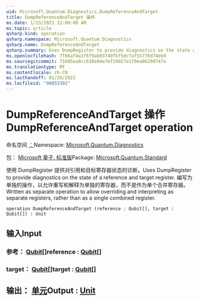 ```yaml
---
uid: Microsoft.Quantum.Diagnostics.DumpReferenceAndTarget
title: DumpReferenceAndTarget 操作
ms.date: 1/23/2021 12:00:00 AM
ms.topic: article
qsharp.kind: operation
qsharp.namespace: Microsoft.Quantum.Diagnostics
qsharp.name: DumpReferenceAndTarget
qsharp.summary: Uses DumpRegister to provide diagnostics on the state of a reference and target register. Written as separate operation to allow overriding and interpreting as separate registers, rather than as a single combined register.
ms.openlocfilehash: 7f66af8a1f6f9ab83740fbf5dcfaf55776d74eb9
ms.sourcegitcommit: 71605ea9cc630e84e7ef29027e1f0ea06299747e
ms.translationtype: MT
ms.contentlocale: zh-CN
ms.lasthandoff: 01/26/2021
ms.locfileid: "98853392"
---
```

# <a name="dumpreferenceandtarget-operation"></a><span data-ttu-id="940f4-102">DumpReferenceAndTarget 操作</span><span class="sxs-lookup"><span data-stu-id="940f4-102">DumpReferenceAndTarget operation</span></span>

<span data-ttu-id="940f4-103">命名空间 [：](xref:Microsoft.Quantum.Diagnostics)</span><span class="sxs-lookup"><span data-stu-id="940f4-103">Namespace: [Microsoft.Quantum.Diagnostics](xref:Microsoft.Quantum.Diagnostics)</span></span>

<span data-ttu-id="940f4-104">包： [Microsoft 量子. 标准版](https://nuget.org/packages/Microsoft.Quantum.Standard)</span><span class="sxs-lookup"><span data-stu-id="940f4-104">Package: [Microsoft.Quantum.Standard](https://nuget.org/packages/Microsoft.Quantum.Standard)</span></span>


<span data-ttu-id="940f4-105">使用 DumpRegister 提供对引用和目标寄存器状态的诊断。</span><span class="sxs-lookup"><span data-stu-id="940f4-105">Uses DumpRegister to provide diagnostics on the state of a reference and target register.</span></span> <span data-ttu-id="940f4-106">编写为单独的操作，以允许重写和解释为单独的寄存器，而不是作为单个合并寄存器。</span><span class="sxs-lookup"><span data-stu-id="940f4-106">Written as separate operation to allow overriding and interpreting as separate registers, rather than as a single combined register.</span></span>

```qsharp
operation DumpReferenceAndTarget (reference : Qubit[], target : Qubit[]) : Unit
```


## <a name="input"></a><span data-ttu-id="940f4-107">输入</span><span class="sxs-lookup"><span data-stu-id="940f4-107">Input</span></span>

### <a name="reference--qubit"></a><span data-ttu-id="940f4-108">参考： [Qubit](xref:microsoft.quantum.lang-ref.qubit)[]</span><span class="sxs-lookup"><span data-stu-id="940f4-108">reference : [Qubit](xref:microsoft.quantum.lang-ref.qubit)[]</span></span>




### <a name="target--qubit"></a><span data-ttu-id="940f4-109">target： [Qubit](xref:microsoft.quantum.lang-ref.qubit)[]</span><span class="sxs-lookup"><span data-stu-id="940f4-109">target : [Qubit](xref:microsoft.quantum.lang-ref.qubit)[]</span></span>





## <a name="output--unit"></a><span data-ttu-id="940f4-110">输出： [单元](xref:microsoft.quantum.lang-ref.unit)</span><span class="sxs-lookup"><span data-stu-id="940f4-110">Output : [Unit](xref:microsoft.quantum.lang-ref.unit)</span></span>

